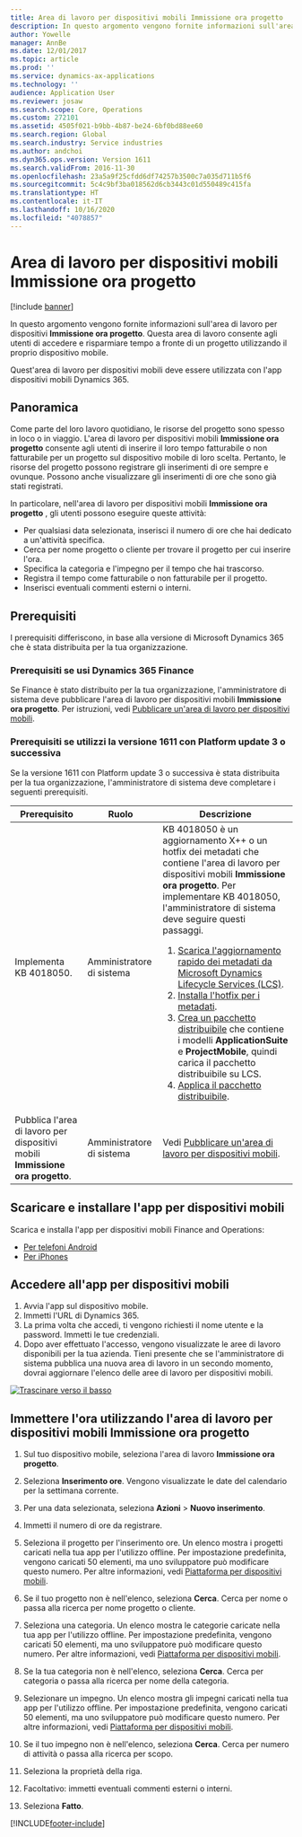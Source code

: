 ```yaml
---
title: Area di lavoro per dispositivi mobili Immissione ora progetto
description: In questo argomento vengono fornite informazioni sull'area di lavoro per dispositivi Immissione ora progetto. Questa area di lavoro consente agli utenti di accedere e risparmiare tempo a fronte di un progetto utilizzando il proprio dispositivo mobile.
author: Yowelle
manager: AnnBe
ms.date: 12/01/2017
ms.topic: article
ms.prod: ''
ms.service: dynamics-ax-applications
ms.technology: ''
audience: Application User
ms.reviewer: josaw
ms.search.scope: Core, Operations
ms.custom: 272101
ms.assetid: 4505f021-b9bb-4b87-be24-6bf0bd88ee60
ms.search.region: Global
ms.search.industry: Service industries
ms.author: andchoi
ms.dyn365.ops.version: Version 1611
ms.search.validFrom: 2016-11-30
ms.openlocfilehash: 23a5a9f25cfdd6df74257b3500c7a035d711b5f6
ms.sourcegitcommit: 5c4c9bf3ba018562d6cb3443c01d550489c415fa
ms.translationtype: HT
ms.contentlocale: it-IT
ms.lasthandoff: 10/16/2020
ms.locfileid: "4078857"
---
```

# <a name="project-time-entry-mobile-workspace"></a>Area di lavoro per dispositivi mobili Immissione ora progetto

[!include [banner](../includes/banner.md)]

In questo argomento vengono fornite informazioni sull'area di lavoro per dispositivi **Immissione ora progetto**. Questa area di lavoro consente agli utenti di accedere e risparmiare tempo a fronte di un progetto utilizzando il proprio dispositivo mobile.

Quest'area di lavoro per dispositivi mobili deve essere utilizzata con l'app dispositivi mobili Dynamics 365. 

## <a name="overview"></a>Panoramica
Come parte del loro lavoro quotidiano, le risorse del progetto sono spesso in loco o in viaggio. L'area di lavoro per dispositivi mobili **Immissione ora progetto** consente agli utenti di inserire il loro tempo fatturabile o non fatturabile per un progetto sul dispositivo mobile di loro scelta. Pertanto, le risorse del progetto possono registrare gli inserimenti di ore sempre e ovunque. Possono anche visualizzare gli inserimenti di ore che sono già stati registrati. 

In particolare, nell'area di lavoro per dispositivi mobili **Immissione ora progetto** , gli utenti possono eseguire queste attività:

-   Per qualsiasi data selezionata, inserisci il numero di ore che hai dedicato a un'attività specifica.
-   Cerca per nome progetto o cliente per trovare il progetto per cui inserire l'ora.
-   Specifica la categoria e l'impegno per il tempo che hai trascorso.
-   Registra il tempo come fatturabile o non fatturabile per il progetto.
-   Inserisci eventuali commenti esterni o interni.

## <a name="prerequisites"></a>Prerequisiti
I prerequisiti differiscono, in base alla versione di Microsoft Dynamics 365 che è stata distribuita per la tua organizzazione.

### <a name="prerequisites-if-you-use-dynamics-365-finance"></a>Prerequisiti se usi Dynamics 365 Finance
Se Finance è stato distribuito per la tua organizzazione, l'amministratore di sistema deve pubblicare l'area di lavoro per dispositivi mobili **Immissione ora progetto**. Per istruzioni, vedi [Pubblicare un'area di lavoro per dispositivi mobili](https://docs.microsoft.com/dynamics365/fin-ops-core/dev-itpro/mobile-apps/publish-mobile-workspace).

### <a name="prerequisites-if-you-use-version-1611-with-platform-update-3-or-later"></a>Prerequisiti se utilizzi la versione 1611 con Platform update 3 o successiva
Se la versione 1611 con Platform update 3 o successiva è stata distribuita per la tua organizzazione, l'amministratore di sistema deve completare i seguenti prerequisiti. 

<table>
<thead>
<tr class="header">
<th>Prerequisito</th>
<th>Ruolo</th>
<th>Descrizione</th>
</tr>
</thead>
<tbody>
<tr class="odd">

<td>Implementa KB 4018050.</td>
<td>Amministratore di sistema</td>
<td>KB 4018050 è un aggiornamento X++ o un hotfix dei metadati che contiene l'area di lavoro per dispositivi mobili <strong>Immissione ora progetto</strong>. Per implementare KB 4018050, l'amministratore di sistema deve seguire questi passaggi.
<ol>
<li><a href="https://docs.microsoft.com/dynamics365/fin-ops-core/dev-itpro/migration-upgrade/download-hotfix-lcs">Scarica l'aggiornamento rapido dei metadati da Microsoft Dynamics Lifecycle Services (LCS)</a>.</li>
<li><a href="https://docs.microsoft.com/dynamics365/fin-ops-core/dev-itpro/migration-upgrade/install-metadata-hotfix-package">Installa l'hotfix per i metadati</a>.</li>
<li><a href="https://docs.microsoft.com/dynamics365/fin-ops-core/dev-itpro/deployment/create-apply-deployable-package">Crea un pacchetto distribuibile</a> che contiene i modelli <strong>ApplicationSuite</strong> e <strong>ProjectMobile</strong>, quindi carica il pacchetto distribuibile su LCS.</li>
<li><a href="https://docs.microsoft.com/dynamics365/fin-ops-core/dev-itpro/deployment/apply-deployable-package-system">Applica il pacchetto distribuibile</a>.</li>

</ol></td>
</tr>
<tr class="even">
<td>Pubblica l'area di lavoro per dispositivi mobili <strong>Immissione ora progetto</strong>.</td>
<td>Amministratore di sistema</td>
<td>Vedi <a href="https://docs.microsoft.com/dynamics365/fin-ops-core/dev-itpro/mobile-apps/publish-mobile-workspace">Pubblicare un'area di lavoro per dispositivi mobili</a>.</td>
</tr>
</tbody>
</table>

## <a name="download-and-install-the-mobile-app"></a>Scaricare e installare l'app per dispositivi mobili

Scarica e installa l'app per dispositivi mobili Finance and Operations:

-   [Per telefoni Android](https://go.microsoft.com/fwlink/?linkid=850662)
-   [Per iPhones](https://go.microsoft.com/fwlink/?linkid=850663)

## <a name="sign-in-to-the-mobile-app"></a>Accedere all'app per dispositivi mobili
1.  Avvia l'app sul dispositivo mobile.
2.  Immetti l'URL di Dynamics 365.
3.  La prima volta che accedi, ti vengono richiesti il nome utente e la password. Immetti le tue credenziali.
4.  Dopo aver effettuato l'accesso, vengono visualizzate le aree di lavoro disponibili per la tua azienda. Tieni presente che se l'amministratore di sistema pubblica una nuova area di lavoro in un secondo momento, dovrai aggiornare l'elenco delle aree di lavoro per dispositivi mobili.

[![Trascinare verso il basso](./media/pull-to-refresh-list-of-workspaces-183x300.png)](./media/pull-to-refresh-list-of-workspaces.png)

## <a name="enter-time-by-using-the-project-time-entry-mobile-workspace"></a>Immettere l'ora utilizzando l'area di lavoro per dispositivi mobili Immissione ora progetto
1.  Sul tuo dispositivo mobile, seleziona l'area di lavoro **Immissione ora progetto**.
2.  Seleziona **Inserimento ore**. Vengono visualizzate le date del calendario per la settimana corrente.
3.  Per una data selezionata, seleziona **Azioni** &gt; **Nuovo inserimento**.
4.  Immetti il numero di ore da registrare.
5.  Seleziona il progetto per l'inserimento ore. Un elenco mostra i progetti caricati nella tua app per l'utilizzo offline. Per impostazione predefinita, vengono caricati 50 elementi, ma uno sviluppatore può modificare questo numero. Per altre informazioni, vedi [Piattaforma per dispositivi mobili](https://docs.microsoft.com/dynamics365/fin-ops-core/dev-itpro/mobile-apps/mobile-app-home-page).
6.  Se il tuo progetto non è nell'elenco, seleziona **Cerca**. Cerca per nome o passa alla ricerca per nome progetto o cliente.
7.  Seleziona una categoria. Un elenco mostra le categorie caricate nella tua app per l'utilizzo offline. Per impostazione predefinita, vengono caricati 50 elementi, ma uno sviluppatore può modificare questo numero. Per altre informazioni, vedi [Piattaforma per dispositivi mobili](https://docs.microsoft.com/dynamics365/fin-ops-core/dev-itpro/mobile-apps/mobile-app-home-page).
8.  Se la tua categoria non è nell'elenco, seleziona **Cerca**. Cerca per categoria o passa alla ricerca per nome della categoria.
9.  Selezionare un impegno. Un elenco mostra gli impegni caricati nella tua app per l'utilizzo offline. Per impostazione predefinita, vengono caricati 50 elementi, ma uno sviluppatore può modificare questo numero. Per altre informazioni, vedi [Piattaforma per dispositivi mobili](https://docs.microsoft.com/dynamics365/fin-ops-core/dev-itpro/mobile-apps/mobile-app-home-page).
10. Se il tuo impegno non è nell'elenco, seleziona **Cerca**. Cerca per numero di attività o passa alla ricerca per scopo.

11. Seleziona la proprietà della riga.
12. Facoltativo: immetti eventuali commenti esterni o interni.
13. Seleziona **Fatto**.


[!INCLUDE[footer-include](../includes/footer-banner.md)]